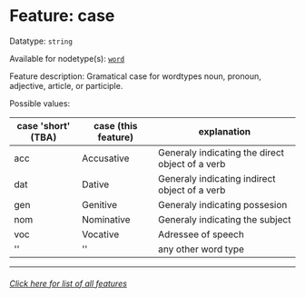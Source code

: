 # Feature: case

Datatype: `string`

Available for nodetype(s): [`word`](wordnodefeatures.md)

Feature description: Gramatical case for wordtypes noun, pronoun, adjective, article, or participle.

Possible values:

case 'short' (TBA) | case (this feature) | explanation
--- | --- | ---
acc | Accusative | Generaly indicating the direct object of a verb
dat | Dative | Generaly indicating indirect object of a verb
gen | Genitive | Generaly indicating possesion
nom | Nominative | Generaly indicating the subject
voc | Vocative | Adressee of speech
'' | '' | any other word type

---
###### [Click here for list of all features](home.md)
